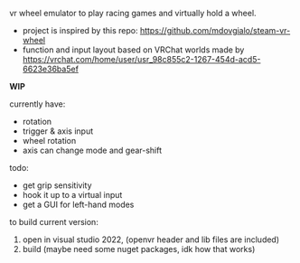 vr wheel emulator to play racing games and virtually hold a wheel.

- project is inspired by this repo: https://github.com/mdovgialo/steam-vr-wheel
- function and input layout based on VRChat worlds made by https://vrchat.com/home/user/usr_98c855c2-1267-454d-acd5-6623e36ba5ef

**WIP**

currently have:
 - rotation
 - trigger & axis input
 - wheel rotation
 - axis can change mode and gear-shift

todo:
 - get grip sensitivity
 - hook it up to a virtual input
 - get a GUI for left-hand modes

to build current version:
1. open in visual studio 2022, (openvr header and lib files are included)
2. build (maybe need some nuget packages, idk how that works)
